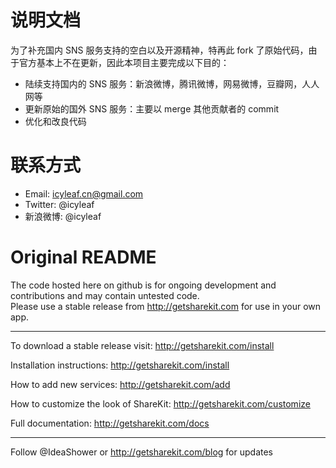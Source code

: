 # 说明文档

为了补充国内 SNS 服务支持的空白以及开源精神，特再此 fork 了原始代码，由于官方基本上不在更新，因此本项目主要完成以下目的：

* 陆续支持国内的 SNS 服务：新浪微博，腾讯微博，网易微博，豆瓣网，人人网等
* 更新原始的国外 SNS 服务：主要以 merge 其他贡献者的 commit
* 优化和改良代码

# 联系方式

* Email: icyleaf.cn@gmail.com
* Twitter: @icyleaf
* 新浪微博: @icyleaf


# Original README

The code hosted here on github is for ongoing development and contributions and may contain untested code.  
Please use a stable release from http://getsharekit.com for use in your own app.

***

To download a stable release visit:
http://getsharekit.com/install

Installation instructions:
http://getsharekit.com/install

How to add new services:
http://getsharekit.com/add

How to customize the look of ShareKit:
http://getsharekit.com/customize

Full documentation:
http://getsharekit.com/docs

***

Follow @IdeaShower or http://getsharekit.com/blog for updates
